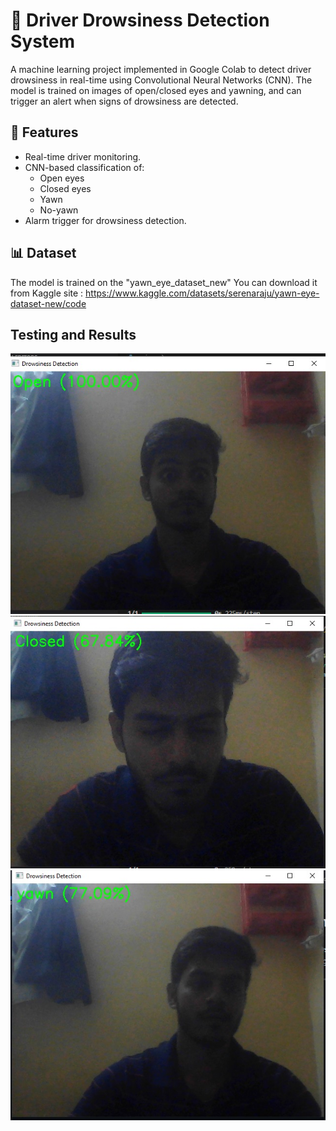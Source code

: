 # 🚗 Driver Drowsiness Detection System

A machine learning project implemented in Google Colab to detect driver drowsiness in real-time using Convolutional Neural Networks (CNN). The model is trained on images of open/closed eyes and yawning, and can trigger an alert when signs of drowsiness are detected.


## 📌 Features
- Real-time driver monitoring.
- CNN-based classification of:
  - Open eyes
  - Closed eyes
  - Yawn
  - No-yawn
- Alarm trigger for drowsiness detection.


## 📊 Dataset
The model is trained on the "yawn_eye_dataset_new"
You can download it from Kaggle site : https://www.kaggle.com/datasets/serenaraju/yawn-eye-dataset-new/code


## Testing and Results
![Open Eyes Screenshot](https://github.com/ManishSingh00/Driver-Drowsiness-Detector/blob/main/open.jpg?raw=true)
![Closed Eyes Screenshot](https://github.com/ManishSingh00/Driver-Drowsiness-Detector/blob/main/closed.jpg?raw=true)
![Yawn Eyes Screenshot](https://github.com/ManishSingh00/Driver-Drowsiness-Detector/blob/main/yawn.jpg?raw=true)



